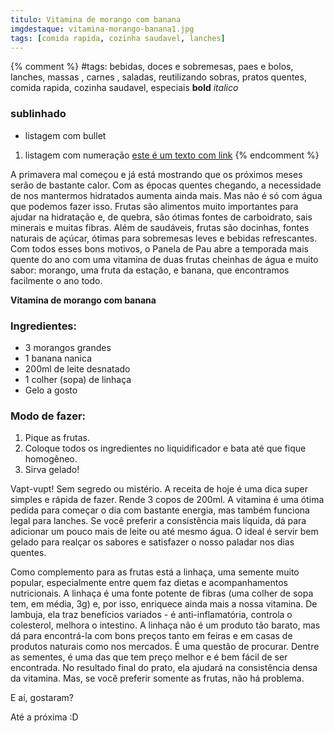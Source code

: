 ```yaml
---
titulo: Vitamina de morango com banana
imgdestaque: vitamina-morango-banana1.jpg
tags: [comida rapida, cozinha saudavel, lanches]
---
```

{% comment %}
#tags: bebidas, doces e sobremesas, paes e bolos, lanches, massas , carnes , saladas, reutilizando sobras, pratos quentes, comida rapida, cozinha saudavel, especiais
**bold**
*italico*
### sublinhado
* listagem com bullet
1. listagem com numeração
[este é um texto com link](https://www.enderecodolink.com)
{% endcomment %}

A primavera mal começou e já está mostrando que os próximos meses serão de bastante calor. Com as épocas quentes chegando, a necessidade de nos mantermos hidratados aumenta ainda mais. Mas não é só com água que podemos fazer isso. Frutas são alimentos muito importantes para ajudar na hidratação e, de quebra, são ótimas fontes de carboidrato, sais minerais e muitas fibras. Além de saudáveis, frutas são docinhas, fontes naturais de açúcar, ótimas para sobremesas leves e bebidas refrescantes. Com todos esses bons motivos, o Panela de Pau abre a temporada mais quente do ano com uma vitamina de duas frutas cheinhas de água e muito sabor: morango, uma fruta da estação, e banana, que encontramos facilmente o ano todo. 

**Vitamina de morango com banana**

### Ingredientes:

* 3 morangos grandes
* 1 banana nanica
* 200ml de leite desnatado
* 1 colher (sopa) de linhaça 
* Gelo a gosto

### Modo de fazer:

1. Pique as frutas. 
2. Coloque todos os ingredientes no liquidificador e bata até que fique homogêneo.
3. Sirva gelado!

Vapt-vupt! Sem segredo ou mistério. A receita de hoje é uma dica super simples e rápida de fazer. Rende 3 copos de 200ml. A vitamina é uma ótima pedida para começar o dia com bastante energia, mas também funciona legal para lanches. Se você preferir a consistência mais líquida, dá para adicionar um pouco mais de leite ou até mesmo água. O ideal é servir bem gelado para realçar os sabores e satisfazer o nosso paladar nos dias quentes. 

Como complemento para as frutas está a linhaça, uma semente muito popular, especialmente entre quem faz dietas e acompanhamentos nutricionais. A linhaça é uma fonte potente de fibras (uma colher de sopa tem, em média, 3g) e, por isso, enriquece ainda mais a nossa vitamina. De lambuja, ela traz benefícios variados - é anti-inflamatória, controla o colesterol, melhora o intestino. A linhaça não é um produto tão barato, mas dá para encontrá-la com bons preços tanto em feiras e em casas de produtos naturais como nos mercados. É uma questão de procurar. Dentre as sementes, é uma das que tem preço melhor e é bem fácil de ser encontrada. No resultado final do prato, ela ajudará na consistência densa da vitamina. Mas, se você preferir somente as frutas, não há problema. 

E aí, gostaram?

Até a próxima :D